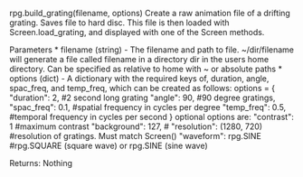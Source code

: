 rpg.build_grating(filename, options)
    Create a raw animation file of a drifting grating. Saves file to hard disc.
    This file is then loaded with Screen.load_grating, and displayed with one
    of the Screen methods.

Parameters
    * filename (string) - The filename and path to file. ~/dir/filename will generate a file called filename in a directory dir in the users home directory. Can be specified as relative to home with \~ or absolute paths
    * options (dict) -  A dictionary with the required keys of, duration, angle,
        spac_freq, and temp_freq, which can be created as follows:
        options = {
          "duration": 2,     #2 second long grating
          "angle": 90,       #90 degree gratings,
          "spac_freq": 0.1,  #spatial frequency in cycles per degree
          "temp_freq": 0.5,  #temporal frequency in cycles per second
        }
        optional options are:
          "contrast": 1      #maximum contrast
          "background": 127,   #
          "resolution": (1280, 720)   #resolution of gratings. Must match Screen()
          "waveform": rpg.SINE #rpg.SQUARE (square wave) or rpg.SINE (sine wave)

Returns:
    Nothing
